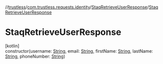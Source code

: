 //[trustless](../../../index.md)/[com.trustless.requests.identity](../index.md)/[StaqRetrieveUserResponse](index.md)/[StaqRetrieveUserResponse](-staq-retrieve-user-response.md)

# StaqRetrieveUserResponse

[kotlin]\
constructor(username: [String](https://kotlinlang.org/api/latest/jvm/stdlib/kotlin/-string/index.html), email: [String](https://kotlinlang.org/api/latest/jvm/stdlib/kotlin/-string/index.html), firstName: [String](https://kotlinlang.org/api/latest/jvm/stdlib/kotlin/-string/index.html), lastName: [String](https://kotlinlang.org/api/latest/jvm/stdlib/kotlin/-string/index.html), phoneNumber: [String](https://kotlinlang.org/api/latest/jvm/stdlib/kotlin/-string/index.html))
